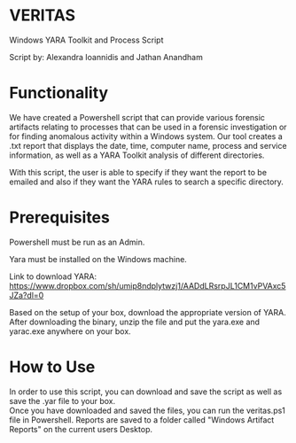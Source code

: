 # VERITAS
Windows YARA Toolkit and Process Script

Script by: Alexandra Ioannidis and Jathan Anandham


# Functionality
We have created a Powershell script that can provide various forensic artifacts relating to processes that can be used in a forensic investigation or for finding anomalous activity within a Windows system. Our tool creates a .txt report that displays the date, time, computer name, process and service information, as well as a YARA Toolkit analysis of different directories. 

With this script, the user is able to specify if they want the report to be emailed and also if they want the YARA rules to search a specific directory. 

# Prerequisites
Powershell must be run as an Admin. 

Yara must be installed on the Windows machine. 

Link to download YARA:
https://www.dropbox.com/sh/umip8ndplytwzj1/AADdLRsrpJL1CM1vPVAxc5JZa?dl=0

Based on the setup of your box, download the appropriate version of YARA. 
After downloading the binary, unzip the file and put the yara.exe and yarac.exe anywhere on your box. 

# How to Use
In order to use this script, you can download and save the script as well as save the .yar file to your box.  
Once you have downloaded and saved the files, you can run the veritas.ps1 file in Powershell. Reports are saved to a folder called "Windows Artifact Reports" on the current users Desktop. 
